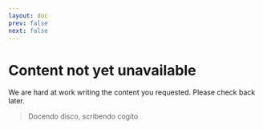 ```yaml
---
layout: doc
prev: false
next: false
---
```


# Content not yet unavailable

We are hard at work writing the content you requested. Please check back later.

> Docendo disco, scribendo cogito

